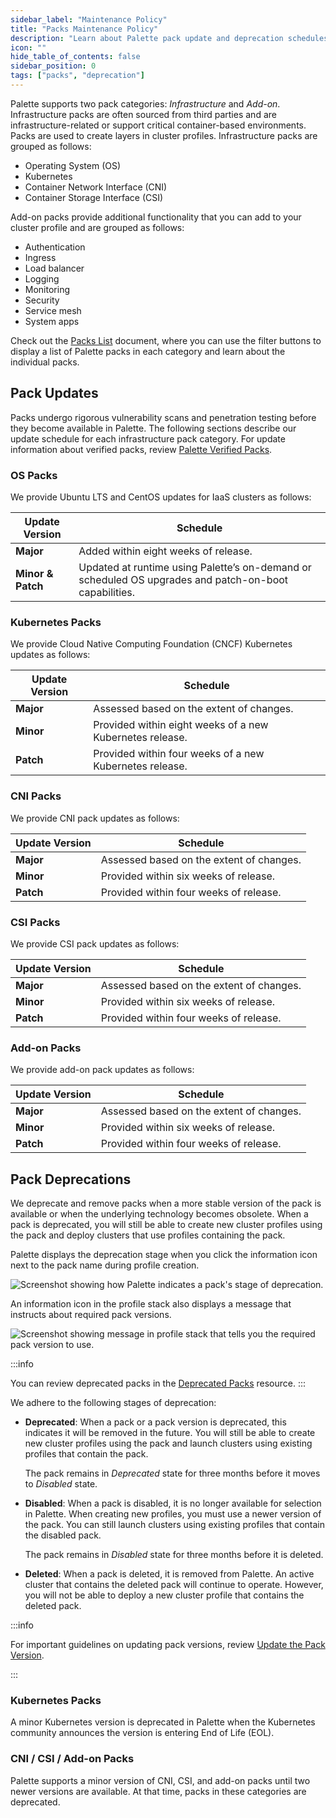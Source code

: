 ```yaml
---
sidebar_label: "Maintenance Policy"
title: "Packs Maintenance Policy"
description: "Learn about Palette pack update and deprecation schedules."
icon: ""
hide_table_of_contents: false
sidebar_position: 0
tags: ["packs", "deprecation"]
---
```


Palette supports two pack categories: *Infrastructure* and *Add-on*. Infrastructure packs are often sourced from third parties and are infrastructure-related or support critical container-based environments. Packs are used to create layers in cluster profiles. Infrastructure packs are grouped as follows:

- Operating System (OS)
- Kubernetes
- Container Network Interface (CNI)
- Container Storage Interface (CSI)


Add-on packs provide additional functionality that you can add to your cluster profile and are grouped as follows:

- Authentication
- Ingress
- Load balancer
- Logging
- Monitoring
- Security
- Service mesh
- System apps


Check out the [Packs List](integrations.mdx) document, where you can use the filter buttons to display a list of Palette packs in each category and learn about the individual packs.

## Pack Updates

Packs undergo rigorous vulnerability scans and penetration testing before they become available in Palette. The following sections describe our update schedule for each infrastructure pack category. For update information about verified packs, review [Palette Verified Packs](verified_packs.md).


### OS Packs

We provide Ubuntu LTS and CentOS updates for IaaS clusters as follows:

| **Update Version**       | **Schedule**           |
|--------------------------|------------------------|
| **Major**          | Added within eight weeks of release.  |
| **Minor & Patch** | Updated at runtime using Palette’s on-demand or scheduled OS upgrades and patch-on-boot capabilities.    |


### Kubernetes Packs

We provide Cloud Native Computing Foundation (CNCF) Kubernetes updates as follows:

| **Update Version**   | **Schedule**           |
|----------------------|------------------------|
| **Major** | Assessed based on the extent of changes. |
| **Minor** | Provided within eight weeks of a new Kubernetes release. |
| **Patch** | Provided within four weeks of a new Kubernetes release. |


### CNI Packs

We provide CNI pack updates as follows:

| **Update Version**   | **Schedule**           |
|----------------------|------------------------|
| **Major** | Assessed based on the extent of changes. |
| **Minor** | Provided within six weeks of release. |
| **Patch** | Provided within four weeks of release. |


### CSI Packs

We provide CSI pack updates as follows:

| **Update Version**   | **Schedule**           |
|----------------------|------------------------|
| **Major** | Assessed based on the extent of changes. |
| **Minor** | Provided within six weeks of release. |
| **Patch** | Provided within four weeks of release. |


### Add-on Packs

We provide add-on pack updates as follows:

| **Update Version**   | **Schedule**           |
|----------------------|------------------------|
| **Major** | Assessed based on the extent of changes. |
| **Minor** | Provided within six weeks of release. |
| **Patch** | Provided within four weeks of release. |


## Pack Deprecations


We deprecate and remove packs when a more stable version of the pack is available or when the underlying technology becomes obsolete. When a pack is deprecated, you will still be able to create new cluster profiles using the pack and deploy clusters that use profiles containing the pack.

Palette displays the deprecation stage when you click the information icon next to the pack name during profile creation. 

![Screenshot showing how Palette indicates a pack's stage of deprecation.](/integrations_deprecation-stage.png)

An information icon in the profile stack also displays a message that instructs about required pack versions.

![Screenshot showing message in profile stack that tells you the required pack version to use.](/integrations_deprecation-profile-stack-msg.png)


:::info

You can review deprecated packs in the [Deprecated Packs](deprecated-packs.md) resource.
:::


We adhere to the following stages of deprecation: 

- **Deprecated**: When a pack or a pack version is deprecated, this indicates it will be removed in the future. You will still be able to create new cluster profiles using the pack and launch clusters using existing profiles that contain the pack.

   The pack remains in *Deprecated* state for three months before it moves to *Disabled* state.

- **Disabled**: When a pack is disabled, it is no longer available for selection in Palette. When creating new profiles, you must use a newer version of the pack. You can still launch clusters using existing profiles that contain the disabled pack.

  The pack remains in *Disabled* state for three months before it is deleted.

- **Deleted**: When a pack is deleted, it is removed from Palette. An active cluster that contains the deleted pack will continue to operate. However, you will not be able to deploy a new cluster profile that contains the deleted pack. 

:::info

For important guidelines on updating pack versions, review [Update the Pack Version](../profiles/cluster-profiles/modify-cluster-profiles/update-cluster-profile.md#update-the-pack-version).

:::

### Kubernetes Packs

A minor Kubernetes version is deprecated in Palette when the Kubernetes community announces the version is entering End of Life (EOL). 


### CNI / CSI / Add-on Packs

Palette supports a minor version of CNI, CSI, and add-on packs until two newer versions are available. At that time, packs in these categories are deprecated.

